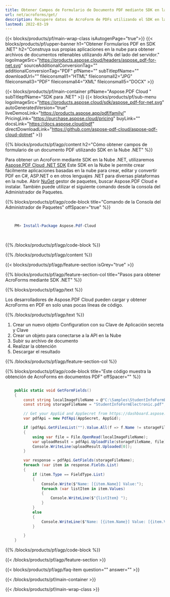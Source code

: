 ```yaml
---
title: Obtener Campos de Formulario de Documento PDF mediante SDK en la Nube .NET
url: net/acroforms/get/
description: Recupere datos de AcroForm de PDFs utilizando el SDK en la Nube para .NET de Aspose.PDF. Extracción fácil de campos de formularios mediante API REST.
lastmod: 2022-03-19
---
```


{{< blocks/products/pf/main-wrap-class isAutogenPage="true">}}
{{< blocks/products/pf/upper-banner h1="Obtener Formularios PDF en SDK .NET" h2="Construya sus propias aplicaciones en la nube para obtener archivos de documentos rellenables utilizando APIs del lado del servidor." logoImageSrc="https://products.aspose.cloud/headers/aspose_pdf-for-net.svg" sourceAdditionalConversionTag="" additionalConversionTag="PDF" pfName="" subTitlepfName="" downloadUrl="" fileiconsmall1="HTML" fileiconsmall2="JPG" fileiconsmall3="PDF" fileiconsmall4="XML" fileiconsmall5="DOCX" >}}

{{< blocks/products/pf/main-container pfName="Aspose.PDF Cloud " subTitlepfName="SDK para .NET" >}}
{{< blocks/products/pf/sub-menu logoImageSrc="https://products.aspose.cloud/sdk/aspose_pdf-for-net.svg"
autoGeneratedVersion="true"
liveDemosLink="https://products.aspose.app/pdf/family/" PricingLink="https://purchase.aspose.cloud/pricing" buyLink="" docsLink="https://docs.aspose.cloud/pdf"  directDownloadLink="https://github.com/aspose-pdf-cloud/aspose-pdf-cloud-dotnet" >}}

{{% blocks/products/pf/agp/content h2="Cómo obtener campos de formulario de un documento PDF utilizando SDK en la Nube .NET" %}}

Para obtener un AcroForm mediante SDK en la Nube .NET, utilizaremos
[Aspose.PDF Cloud .NET SDK](https://products.aspose.cloud/pdf/net/)
Este SDK en la Nube le permite crear fácilmente aplicaciones basadas en la nube para crear, editar y convertir PDF en C#, ASP.NET o en otros lenguajes .NET para diversas plataformas en la nube. Abrir
[NuGet](https://www.nuget.org/packages/Aspose.Pdf-Cloud)
gestor de paquetes, buscar
Aspose.PDF Cloud
e instalar. También puede utilizar el siguiente comando desde la consola del Administrador de Paquetes.

{{% blocks/products/pf/agp/code-block title="Comando de la Consola del Administrador de Paquetes" offSpacer="true" %}}

```powershell

     
    PM> Install-Package Aspose.Pdf-Cloud
     
     

```

{{% /blocks/products/pf/agp/code-block %}}

{{% /blocks/products/pf/agp/content %}}

{{< blocks/products/pf/agp/feature-section isGrey="true" >}}

{{% blocks/products/pf/agp/feature-section-col title="Pasos para obtener AcroForms mediante SDK .NET" %}}

{{% blocks/products/pf/agp/text %}}

Los desarrolladores de Aspose.PDF Cloud pueden cargar y obtener AcroForms en PDF en solo unas pocas líneas de código.

{{% /blocks/products/pf/agp/text %}}

1. Crear un nuevo objeto Configuration con su Clave de Aplicación secreta y Clave
1. Crear un objeto para conectarse a la API en la Nube
1. Subir su archivo de documento
1. Realizar la obtención
1. Descargar el resultado

{{% /blocks/products/pf/agp/feature-section-col %}}



{{% blocks/products/pf/agp/code-block title="Este código muestra la obtención de AcroForms en documentos PDF" offSpacer="" %}}

```cs

    public static void GetFormFields()
    {
        const string localImageFileName = @"C:\Samples\StudentInfoFormElectronic.pdf";
        const string storageFileName = "StudentInfoFormElectronic.pdf";

        // Get your AppSid and AppSecret from https://dashboard.aspose.cloud (free registration required).            
        var pdfApi = new PdfApi(AppSecret, AppSid);

        if (pdfApi.GetFilesList("").Value.All(f => f.Name != storageFileName))
        {
            using var file = File.OpenRead(localImageFileName);
            var uploadResult = pdfApi.UploadFile(storageFileName, file);
            Console.WriteLine(uploadResult.Uploaded[0]);
        }

        var response = pdfApi.GetFields(storageFileName);
        foreach (var item in response.Fields.List)
        {
            if (item.Type == FieldType.List)
            {
                Console.Write($"Name: [{item.Name}] Value:");
                foreach (var listItem in item.Values)
                {
                    Console.WriteLine($"{listItem} ");
                }
            }
            else
            {
                Console.WriteLine($"Name: [{item.Name}] Value: [{item.Values.FirstOrDefault()}]");
            }

        }
    }
```

{{% /blocks/products/pf/agp/code-block %}}

{{< /blocks/products/pf/agp/feature-section >}}

{{< blocks/products/pf/agp/faq-item question="" answer="" >}}

{{< /blocks/products/pf/main-container >}}

{{< /blocks/products/pf/main-wrap-class >}}

